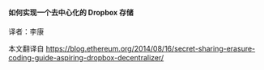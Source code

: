 #### 如何实现一个去中心化的 Dropbox 存储

译者：李康

本文翻译自 https://blog.ethereum.org/2014/08/16/secret-sharing-erasure-coding-guide-aspiring-dropbox-decentralizer/
